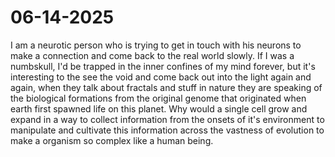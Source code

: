 # 06-14-2025

I am a neurotic person who is trying to get in touch with his
neurons to make a connection and come back to the real world slowly.
If I was a numbskull, I'd be trapped in the inner confines of my
mind forever, but it's interesting to the see the void and come back
out into the light again and again, when they talk about fractals
and stuff in nature they are speaking of the biological formations
from the original genome that originated when earth first spawned
life on this planet. Why would a single cell grow and expand in a
way to collect information from the onsets of it's environment to
manipulate and cultivate this information across the vastness of evolution
to make a organism so complex like a human being.
